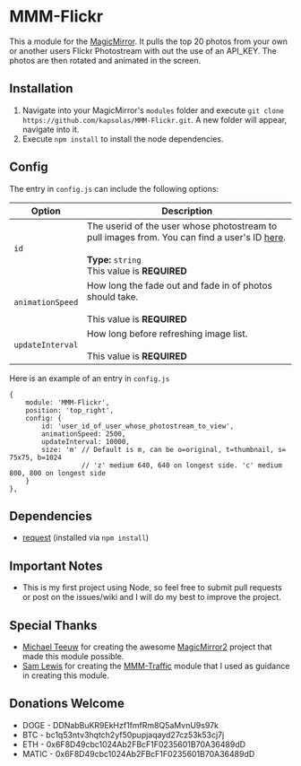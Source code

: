 # MMM-Flickr
This a module for the [MagicMirror](https://github.com/MichMich/MagicMirror/tree/develop). It pulls the top 20 photos from your own or another users Flickr Photostream with out the use of an API_KEY. The photos are then rotated and animated in the screen.

## Installation
1. Navigate into your MagicMirror's `modules` folder and execute `git clone https://github.com/kapsolas/MMM-Flickr.git`. A new folder will appear, navigate into it.
2. Execute `npm install` to install the node dependencies.

## Config
The entry in `config.js` can include the following options:


|Option|Description|
|---|---|
|`id`|The userid of the user whose photostream to pull images from. You can find a user's ID [here](https://www.webpagefx.com/tools/idgettr/).<br><br>**Type:** `string`<br>This value is **REQUIRED**|
|`animationSpeed`|How long the fade out and fade in of photos should take.<br><br>This value is **REQUIRED**|
|`updateInterval`|How long before refreshing image list.<br><br>This value is **REQUIRED**|

Here is an example of an entry in `config.js`
```
{
	module: 'MMM-Flickr',
	position: 'top_right',
	config: {
		id: 'user_id_of_user_whose_photostream_to_view',
		animationSpeed: 2500,
		updateInterval: 10000,
		size: 'm' // Default is m, can be o=original, t=thumbnail, s= 75x75, b=1024
		          // 'z' medium 640, 640 on longest side. 'c' medium 800, 800 on longest side
	}
},
```

## Dependencies
- [request](https://www.npmjs.com/package/request) (installed via `npm install`)

## Important Notes
- This is my first project using Node, so feel free to submit pull requests or post on the issues/wiki and I will do my best to improve the project.

## Special Thanks
- [Michael Teeuw](https://github.com/MichMich) for creating the awesome [MagicMirror2](https://github.com/MichMich/MagicMirror/tree/develop) project that made this module possible.
- [Sam Lewis](https://github.com/SamLewis0602/) for creating the [MMM-Traffic](https://github.com/SamLewis0602/MMM-Traffic) module that I used as guidance in creating this module.

## Donations Welcome
- DOGE - DDNabBuKR9EkHzf1fmfRm8Q5aMvnU9s97k
- BTC - bc1q53ntv3hqtch2yf50pupjaqayd27cz53k53cj7j
- ETH - 0x6F8D49cbc1024Ab2FBcF1F0235601B70A36489dD
- MATIC - 0x6F8D49cbc1024Ab2FBcF1F0235601B70A36489dD
